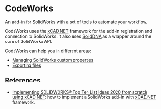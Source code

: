 # CodeWorks

An add-in for SolidWorks with a set of tools to automate your workflow.

CodeWorks uses the [xCAD.NET](https://xcad.xarial.com/) framework for the add-in registration and connection to SolidWorks. It also uses [SolidDNA](https://github.com/CAD-Booster/solidworks-api) as a wrapper around the core of SolidWorks API.

CodeWorks can help you in different areas:

* [Managing SolidWorks custom properties](/CodeWorksLibrary/Macros/Properties/README.md)
* [Exporting files](/CodeWorksLibrary/Macros/Export/README.md)

## References

* [Implementing SOLIDWORKS® Top Ten List Ideas 2020 from scratch using xCAD.NET](https://www.youtube.com/watch?v=BuiFfv7-Qig): how to implement a SolidWorks add-in with [xCAD.NET](https://xcad.xarial.com/) framework.
